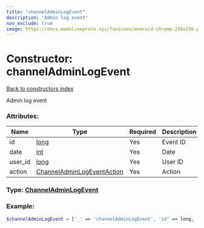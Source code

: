 ```yaml
---
title: "channelAdminLogEvent"
description: "Admin log event"
nav_exclude: true
image: https://docs.madelineproto.xyz/favicons/android-chrome-256x256.png
---
```

# Constructor: channelAdminLogEvent  
[Back to constructors index](/API_docs/constructors/index.html)



Admin log event

### Attributes:

| Name     |    Type       | Required | Description |
|----------|---------------|----------|-------------|
|id|[long](/API_docs/types/long.html) | Yes|Event ID|
|date|[int](/API_docs/types/int.html) | Yes|Date|
|user\_id|[long](/API_docs/types/long.html) | Yes|User ID|
|action|[ChannelAdminLogEventAction](/API_docs/types/ChannelAdminLogEventAction.html) | Yes|Action|



### Type: [ChannelAdminLogEvent](/API_docs/types/ChannelAdminLogEvent.html)


### Example:

```php
$channelAdminLogEvent = ['_' => 'channelAdminLogEvent', 'id' => long, 'date' => int, 'user_id' => long, 'action' => ChannelAdminLogEventAction];
```  
